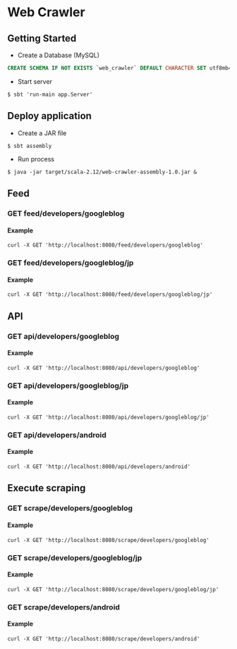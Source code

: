 # Web Crawler
## Getting Started

* Create a Database (MySQL)  

```sql
CREATE SCHEMA IF NOT EXISTS `web_crawler` DEFAULT CHARACTER SET utf8mb4 COLLATE utf8mb4_unicode_ci;
```

* Start server

``` 
$ sbt 'run-main app.Server'
```
    
## Deploy application
* Create a JAR file
```
$ sbt assembly

```

* Run process
```
$ java -jar target/scala-2.12/web-crawler-assembly-1.0.jar &
```
    
## Feed
### GET feed/developers/googleblog
#### Example

```
curl -X GET 'http://localhost:8080/feed/developers/googleblog'
```

### GET feed/developers/googleblog/jp
#### Example

```
curl -X GET 'http://localhost:8080/feed/developers/googleblog/jp'
```
## API
### GET api/developers/googleblog
#### Example

```
curl -X GET 'http://localhost:8080/api/developers/googleblog'
```

### GET api/developers/googleblog/jp
#### Example

```
curl -X GET 'http://localhost:8080/api/developers/googleblog/jp'
```

### GET api/developers/android
#### Example

```
curl -X GET 'http://localhost:8080/api/developers/android'
```
## Execute scraping
### GET scrape/developers/googleblog
#### Example

```
curl -X GET 'http://localhost:8080/scrape/developers/googleblog'
```

### GET scrape/developers/googleblog/jp
#### Example

```
curl -X GET 'http://localhost:8080/scrape/developers/googleblog/jp'
```

### GET scrape/developers/android
#### Example

```
curl -X GET 'http://localhost:8080/scrape/developers/android'
```